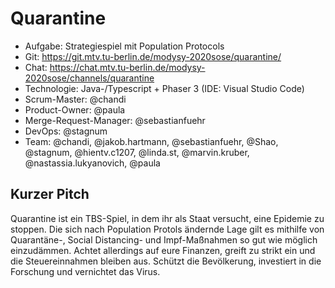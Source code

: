 # Quarantine

* Aufgabe: Strategiespiel mit Population Protocols
* Git: https://git.mtv.tu-berlin.de/modysy-2020sose/quarantine/
* Chat: https://chat.mtv.tu-berlin.de/modysy-2020sose/channels/quarantine
* Technologie: Java-/Typescript + Phaser 3 (IDE: Visual Studio Code)
* Scrum-Master: @chandi  
* Product-Owner: @paula  
* Merge-Request-Manager: @sebastianfuehr 
* DevOps: @stagnum 
* Team: @chandi, @jakob.hartmann, @sebastianfuehr, @Shao, @stagnum, @hientv.c1207, @linda.st, @marvin.kruber, @nastassia.lukyanovich, @paula 
## Kurzer Pitch
Quarantine ist ein TBS-Spiel, in dem ihr als Staat versucht, eine Epidemie zu stoppen. Die sich nach Population Protols ändernde Lage gilt es mithilfe von Quarantäne-, Social Distancing- und Impf-Maßnahmen so gut wie möglich einzudämmen. Achtet allerdings auf eure Finanzen, greift zu strikt ein und die Steuereinnahmen bleiben aus. Schützt die Bevölkerung, investiert in die Forschung und vernichtet das Virus.